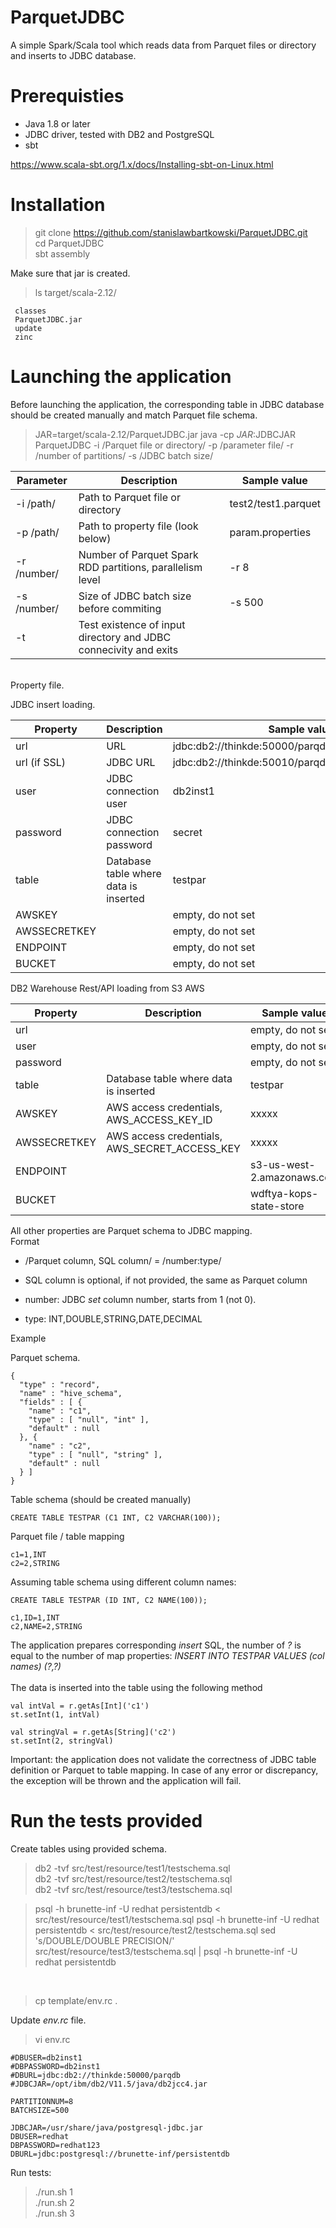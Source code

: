 # ParquetJDBC

A simple Spark/Scala tool which reads data from Parquet files or directory and inserts to JDBC database.

# Prerequisties

* Java 1.8 or later
* JDBC driver, tested with DB2 and PostgreSQL
* sbt

https://www.scala-sbt.org/1.x/docs/Installing-sbt-on-Linux.html


# Installation

> git clone https://github.com/stanislawbartkowski/ParquetJDBC.git<br>
> cd ParquetJDBC<br>
> sbt assembly

Make sure that jar is created.<br>
> ls target/scala-2.12/<br>
```
 classes
 ParquetJDBC.jar
 update
 zinc
```

# Launching the application

Before launching the application, the corresponding table in JDBC database should be created manually and match Parquet file schema. <br>

> JAR=target/scala-2.12/ParquetJDBC.jar
> java -cp $JAR:$JDBCJAR ParquetJDBC -i /Parquet file or directory/ -p /parameter file/ -r /number of partitions/ -s /JDBC batch size/

| Parameter | Description | Sample value |
| --------- | ----------- | ------------- |
| -i /path/ | Path to Parquet file or directory | test2/test1.parquet
| -p /path/ | Path to property file (look below) | param.properties
| -r /number/ | Number of Parquet Spark RDD partitions, parallelism level | -r 8
| -s /number/ | Size of JDBC batch size before commiting | -s 500
| -t | Test existence of input directory and JDBC connecivity and exits | 

<br>
Property file.<br>

JDBC insert loading.<br>

| Property | Description | Sample value |
| ----- | ------ | --------- |
| url | URL | jdbc:db2://thinkde:50000/parqdb
| url (if SSL) | JDBC URL |  jdbc:db2://thinkde:50010/parqdb:sslConnection=true;
| user | JDBC connection user | db2inst1
| password | JDBC connection password | secret
| table  | Database table where data is inserted | testpar
| AWSKEY | | empty, do not set
| AWSSECRETKEY | | empty, do not set
| ENDPOINT |  | empty, do not set
| BUCKET| | empty, do not set


DB2 Warehouse Rest/API loading from S3 AWS

| Property | Description | Sample value |
| ----- | ------ | --------- |
| url | | empty, do not set
| user |  | empty, do not set
| password | | empty, do not set
| table  | Database table where data is inserted | testpar
| AWSKEY | AWS access credentials, AWS_ACCESS_KEY_ID | xxxxx
| AWSSECRETKEY | AWS access credentials,  AWS_SECRET_ACCESS_KEY |  xxxxx
| ENDPOINT |  | s3-us-west-2.amazonaws.com
| BUCKET| | wdftya-kops-state-store


All other properties are Parquet schema to JDBC mapping.
<br>
Format<br>
* /Parquet column, SQL column/ = /number:type/

* SQL column is optional, if not provided, the same as Parquet column
* number: JDBC *set* column number, starts from 1 (not 0).
* type: INT,DOUBLE,STRING,DATE,DECIMAL

Example<br>

Parquet schema.
```
{
  "type" : "record",
  "name" : "hive_schema",
  "fields" : [ {
    "name" : "c1",
    "type" : [ "null", "int" ],
    "default" : null
  }, {
    "name" : "c2",
    "type" : [ "null", "string" ],
    "default" : null
  } ]
}
```
Table schema (should be created manually)<br>
```
CREATE TABLE TESTPAR (C1 INT, C2 VARCHAR(100));
```
Parquet file / table mapping<br>
```
c1=1,INT
c2=2,STRING
```

Assuming table schema using different column names:<br>
```
CREATE TABLE TESTPAR (ID INT, C2 NAME(100));
```
```
c1,ID=1,INT
c2,NAME=2,STRING
```

The application prepares corresponding *insert* SQL, the number of *?* is equal to the number of map properties: *INSERT INTO TESTPAR VALUES (col names) (?,?)*<br>
<br>
The data is inserted into the table using the following method<br>
```
val intVal = r.getAs[Int]('c1')
st.setInt(1, intVal)

val stringVal = r.getAs[String]('c2')
st.setInt(2, stringVal)

```

Important: the application does not validate the correctness of JDBC table definition or Parquet to table mapping. In case of any error or discrepancy, the exception will be thrown and the application will fail.<br>


# Run the tests provided

Create tables using provided schema.<br>
> db2 -tvf  src/test/resource/test1/testschema.sql<br>
> db2 -tvf  src/test/resource/test2/testschema.sql<br>
> db2 -tvf  src/test/resource/test3/testschema.sql<br>

> psql -h brunette-inf -U redhat persistentdb <  src/test/resource/test1/testschema.sql 
> psql -h brunette-inf -U redhat persistentdb <  src/test/resource/test2/testschema.sql 
> sed 's/DOUBLE/DOUBLE PRECISION/' src/test/resource/test3/testschema.sql | psql -h brunette-inf -U redhat persistentdb

<br>

> cp template/env.rc .<br>

Update *env.rc* file.<br>
> vi env.rc<br>
```
#DBUSER=db2inst1
#DBPASSWORD=db2inst1
#DBURL=jdbc:db2://thinkde:50000/parqdb
#JDBCJAR=/opt/ibm/db2/V11.5/java/db2jcc4.jar

PARTITIONNUM=8
BATCHSIZE=500

JDBCJAR=/usr/share/java/postgresql-jdbc.jar
DBUSER=redhat
DBPASSWORD=redhat123
DBURL=jdbc:postgresql://brunette-inf/persistentdb
```

Run tests:<br>
> ./run.sh 1<br>
> ./run.sh 2<br>
> ./run.sh 3<br>
